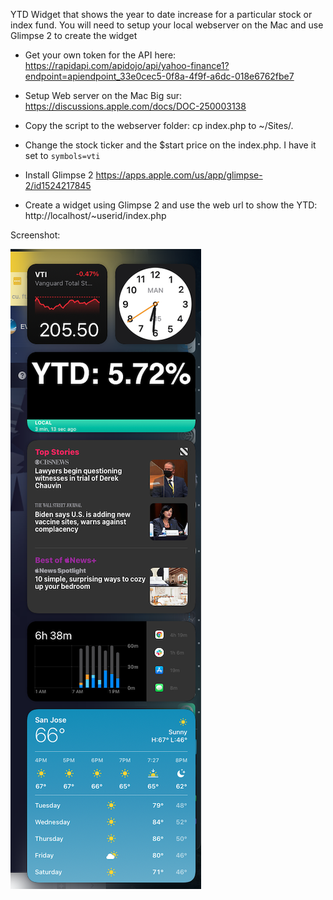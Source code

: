YTD Widget that shows the year to date increase for a particular stock or index fund. You will need to setup your local webserver on the Mac and use Glimpse 2 to create the widget

* Get your own token for the API here:
https://rapidapi.com/apidojo/api/yahoo-finance1?endpoint=apiendpoint_33e0cec5-0f8a-4f9f-a6dc-018e6762fbe7

* Setup Web server on the Mac Big sur:
https://discussions.apple.com/docs/DOC-250003138

* Copy the script to the webserver folder:
cp index.php to ~/Sites/.

* Change the stock ticker and the $start price on the index.php. I have it set to `symbols=vti`

* Install Glimpse 2
https://apps.apple.com/us/app/glimpse-2/id1524217845

* Create a widget using Glimpse 2 and use the web url to show the YTD: http://localhost/~userid/index.php

Screenshot:

![alt text](Screenshot%202021-03-29%20at%203.31.31%20PM.png)

